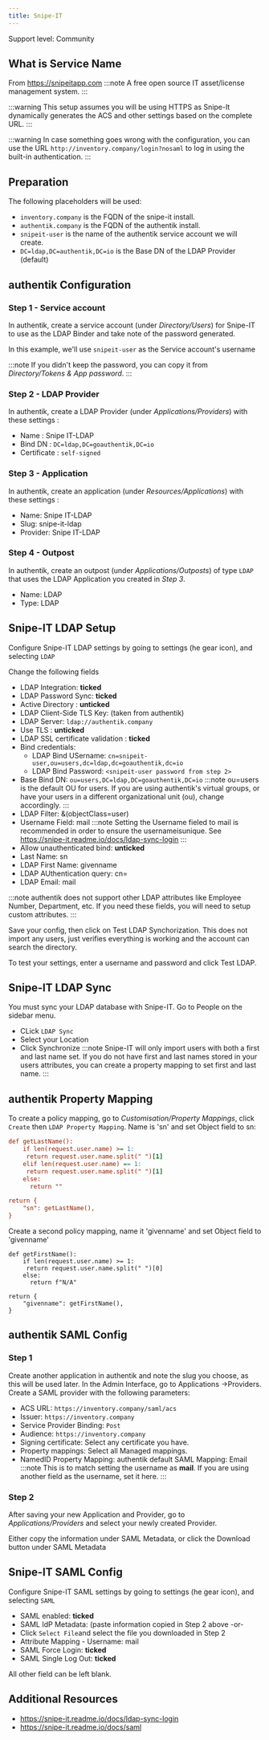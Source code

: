 ```yaml
---
title: Snipe-IT
---
```


<span class="badge badge--secondary">Support level: Community</span>

## What is Service Name

From https://snipeitapp.com
:::note
A free open source IT asset/license management system.
:::

:::warning
This setup assumes you will be using HTTPS as Snipe-It dynamically generates the ACS and other settings based on the complete URL.
:::

:::warning
In case something goes wrong with the configuration, you can use the URL `http://inventory.company/login?nosaml` to log in using the
built-in authentication.
:::

## Preparation

The following placeholders will be used:

-   `inventory.company` is the FQDN of the snipe-it install.
-   `authentik.company` is the FQDN of the authentik install.
-   `snipeit-user` is the name of the authentik service account we will create.
-   `DC=ldap,DC=authentik,DC=io` is the Base DN of the LDAP Provider (default)

## authentik Configuration

### Step 1 - Service account

In authentik, create a service account (under _Directory/Users_) for Snipe-IT to use as the LDAP Binder and take note of the password generated.

In this example, we'll use `snipeit-user` as the Service account's username

:::note
If you didn't keep the password, you can copy it from _Directory/Tokens & App password_.
:::

### Step 2 - LDAP Provider

In authentik, create a LDAP Provider (under _Applications/Providers_) with these settings :

-   Name : Snipe IT-LDAP
-   Bind DN : `DC=ldap,DC=goauthentik,DC=io`
-   Certificate : `self-signed`

### Step 3 - Application

In authentik, create an application (under _Resources/Applications_) with these settings :

-   Name: Snipe IT-LDAP
-   Slug: snipe-it-ldap
-   Provider: Snipe IT-LDAP

### Step 4 - Outpost

In authentik, create an outpost (under _Applications/Outposts_) of type `LDAP` that uses the LDAP Application you created in _Step 3_.

-   Name: LDAP
-   Type: LDAP

## Snipe-IT LDAP Setup

Configure Snipe-IT LDAP settings by going to settings (he gear icon), and selecting `LDAP`

Change the following fields

-   LDAP Integration: **ticked**
-   LDAP Password Sync: **ticked**
-   Active Directory : **unticked**
-   LDAP Client-Side TLS Key: (taken from authentik)
-   LDAP Server: `ldap://authentik.company`
-   Use TLS : **unticked**
-   LDAP SSL certificate validation : **ticked**
-   Bind credentials:
    -   LDAP Bind USername: `cn=snipeit-user,ou=users,dc=ldap,dc=goauthentik,dc=io`
    -   LDAP Bind Password: `<snipeit-user password from step 2>`
-   Base Bind DN: `ou=users,DC=ldap,DC=goauthentik,DC=io`
    :::note
    ou=users is the default OU for users. If you are using authentik's virtual groups, or have your users in a different organizational unit (ou), change accordingly.
    :::
-   LDAP Filter: &(objectClass=user)
-   Username Field: mail
    :::note
    Setting the Username fieled to mail is recommended in order to ensure the usernameisunique. See https://snipe-it.readme.io/docs/ldap-sync-login
    :::
-   Allow unauthenticated bind: **unticked**
-   Last Name: sn
-   LDAP First Name: givenname
-   LDAP AUthentication query: cn=
-   LDAP Email: mail

:::note
authentik does not support other LDAP attributes like Employee Number, Department, etc. If you need these fields, you will need to setup custom attributes.
:::

Save your config, then click on Test LDAP Synchorization. This does not import any users, just verifies everything is working and the account can search the directory.

To test your settings, enter a username and password and click Test LDAP.

## Snipe-IT LDAP Sync

You must sync your LDAP database with Snipe-IT. Go to People on the sidebar menu.

-   CLick `LDAP Sync`
-   Select your Location
-   Click Synchronize
    :::note
    Snipe-IT will only import users with both a first and last name set. If you do not have first and last names stored in your users attributes, you can create a property mapping to set first and last name.
    :::

## authentik Property Mapping

To create a policy mapping, go to _Customisation/Property Mappings_, click `Create` then `LDAP Property Mapping`. Name is 'sn' and set Object field to sn:

```ini
def getLastName():
    if len(request.user.name) >= 1:
     return request.user.name.split(" ")[1]
    elif len(request.user.name) == 1:
     return request.user.name.split(" ")[1]
    else:
      return ""

return {
    "sn": getLastName(),
}

```

Create a second policy mapping, name it 'givenname' and set Object field to 'givenname'

```
def getFirstName():
    if len(request.user.name) >= 1:
     return request.user.name.split(" ")[0]
    else:
      return f"N/A"

return {
    "givenname": getFirstName(),
}
```

## authentik SAML Config

### Step 1

Create another application in authentik and note the slug you choose, as this will be used later. In the Admin Interface, go to Applications ->Providers. Create a SAML provider with the following parameters:

-   ACS URL: `https://inventory.company/saml/acs`
-   Issuer: `https://inventory.company`
-   Service Provider Binding: `Post`
-   Audience: `https://inventory.company`
-   Signing certificate: Select any certificate you have.
-   Property mappings: Select all Managed mappings.
-   NamedID Property Mapping: authentik default SAML Mapping: Email
    :::note
    This is to match setting the username as **mail**. If you are using another field as the username, set it here.
    :::

### Step 2

After saving your new Application and Provider, go to _Applications/Providers_ and select your newly created Provider.

Either copy the information under SAML Metadata, or click the Download button under SAML Metadata

## Snipe-IT SAML Config

Configure Snipe-IT SAML settings by going to settings (he gear icon), and selecting `SAML`

-   SAML enabled: **ticked**
-   SAML IdP Metadata: (paste information copied in Step 2 above -or-
-   Click `Select File`and select the file you downloaded in Step 2
-   Attribute Mapping - Username: mail
-   SAML Force Login: **ticked**
-   SAML Single Log Out: **ticked**

All other field can be left blank.

## Additional Resources

-    https://snipe-it.readme.io/docs/ldap-sync-login
-    https://snipe-it.readme.io/docs/saml

